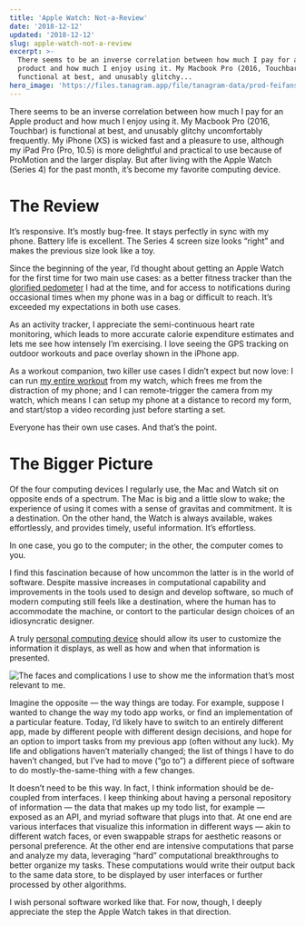```yaml
---
title: 'Apple Watch: Not-a-Review'
date: '2018-12-12'
updated: '2018-12-12'
slug: apple-watch-not-a-review
excerpt: >-
  There seems to be an inverse correlation between how much I pay for an Apple
  product and how much I enjoy using it. My Macbook Pro (2016, Touchbar) is
  functional at best, and unusably glitchy...
hero_image: 'https://files.tanagram.app/file/tanagram-data/prod-feifans-blog/apple-watch.jpeg'
---
```



There seems to be an inverse correlation between how much I pay for an Apple product and how much I enjoy using it. My Macbook Pro (2016, Touchbar) is functional at best, and unusably glitchy uncomfortably frequently. My iPhone (XS) is wicked fast and a pleasure to use, although my iPad Pro (Pro, 10.5) is more delightful and practical to use because of ProMotion and the larger display. But after living with the Apple Watch (Series 4) for the past month, it’s become my favorite computing device.

# The Review

It’s responsive. It’s mostly bug-free. It stays perfectly in sync with my phone. Battery life is excellent. The Series 4 screen size looks “right” and makes the previous size look like a toy.

Since the beginning of the year, I’d thought about getting an Apple Watch for the first time for two main use cases: as a better fitness tracker than the [glorified pedometer](https://www.withings.com/us/en/steel) I had at the time, and for access to notifications during occasional times when my phone was in a bag or difficult to reach. It’s exceeded my expectations in both use cases.

As an activity tracker, I appreciate the semi-continuous heart rate monitoring, which leads to more accurate calorie expenditure estimates and lets me see how intensely I’m exercising. I love seeing the GPS tracking on outdoor workouts and pace overlay shown in the iPhone app.

As a workout companion, two killer use cases I didn’t expect but now love: I can run [my entire workout](https://www.strong.app/) from my watch, which frees me from the distraction of my phone; and I can remote-trigger the camera from my watch, which means I can setup my phone at a distance to record my form, and start/stop a video recording just before starting a set.

Everyone has their own use cases. And that’s the point.

# The Bigger Picture

Of the four computing devices I regularly use, the Mac and Watch sit on opposite ends of a spectrum. The Mac is big and a little slow to wake; the experience of using it comes with a sense of gravitas and commitment. It is a destination. On the other hand, the Watch is always available, wakes effortlessly, and provides timely, useful information. It’s effortless.

In one case, you go to the computer; in the other, the computer comes to you.

I find this fascination because of how uncommon the latter is in the world of software. Despite massive increases in computational capability and improvements in the tools used to design and develop software, so much of modern computing still feels like a destination, where the human has to accommodate the machine, or contort to the particular design choices of an idiosyncratic designer.

A truly [personal computing device](https://www.apple.com/newsroom/2014/09/09Apple-Unveils-Apple-Watch-Apples-Most-Personal-Device-Ever/) should allow its user to customize the information it displays, as well as how and when that information is presented.

![The faces and complications I use to show me the information that’s most relevant to me.](https://files.tanagram.app/file/tanagram-data/prod-feifans-blog/apple-watch-faces.jpg)

Imagine the opposite — the way things are today. For example, suppose I wanted to change the way my todo app works, or find an implementation of a particular feature. Today, I’d likely have to switch to an entirely different app, made by different people with different design decisions, and hope for an option to import tasks from my previous app (often without any luck). My life and obligations haven’t materially changed; the list of things I have to do haven’t changed, but I’ve had to move (“go to”) a different piece of software to do mostly-the-same-thing with a few changes.

It doesn’t need to be this way. In fact, I think information should be de-coupled from interfaces. I keep thinking about having a personal repository of information — the data that makes up my todo list, for example — exposed as an API, and myriad software that plugs into that. At one end are various interfaces that visualize this information in different ways — akin to different watch faces, or even swappable straps for aesthetic reasons or personal preference. At the other end are intensive computations that parse and analyze my data, leveraging “hard” computational breakthroughs to better organize my tasks. These computations would write their output back to the same data store, to be displayed by user interfaces or further processed by other algorithms.

I wish personal software worked like that. For now, though, I deeply appreciate the step the Apple Watch takes in that direction.